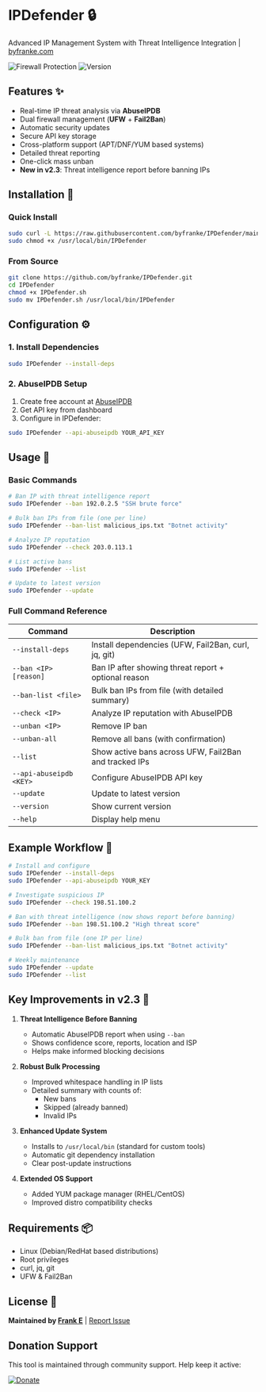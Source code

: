# IPDefender 🔒

Advanced IP Management System with Threat Intelligence Integration | [byfranke.com](https://byfranke.com)

![Firewall Protection](https://img.shields.io/badge/Firewall-UFW%20%7C%20Fail2Ban-blue)
![Version](https://img.shields.io/badge/Version-2.3-green)

## Features ✨

- Real-time IP threat analysis via **AbuseIPDB**
- Dual firewall management (**UFW** + **Fail2Ban**)
- Automatic security updates
- Secure API key storage
- Cross-platform support (APT/DNF/YUM based systems)
- Detailed threat reporting
- One-click mass unban
- **New in v2.3**: Threat intelligence report before banning IPs

## Installation 🚀

### Quick Install
```bash
sudo curl -L https://raw.githubusercontent.com/byfranke/IPDefender/main/IPDefender.sh -o /usr/local/bin/IPDefender
sudo chmod +x /usr/local/bin/IPDefender
```

### From Source
```bash
git clone https://github.com/byfranke/IPDefender.git
cd IPDefender
chmod +x IPDefender.sh
sudo mv IPDefender.sh /usr/local/bin/IPDefender
```

## Configuration ⚙️

### 1. Install Dependencies
```bash
sudo IPDefender --install-deps
```

### 2. AbuseIPDB Setup
1. Create free account at [AbuseIPDB](https://www.abuseipdb.com/register)
2. Get API key from dashboard
3. Configure in IPDefender:
```bash
sudo IPDefender --api-abuseipdb YOUR_API_KEY
```

## Usage 📖

### Basic Commands
```bash
# Ban IP with threat intelligence report
sudo IPDefender --ban 192.0.2.5 "SSH brute force"

# Bulk ban IPs from file (one per line)
sudo IPDefender --ban-list malicious_ips.txt "Botnet activity"

# Analyze IP reputation
sudo IPDefender --check 203.0.113.1

# List active bans
sudo IPDefender --list

# Update to latest version
sudo IPDefender --update
```

### Full Command Reference
| Command                  | Description                                            |
|--------------------------|--------------------------------------------------------|
| `--install-deps`         | Install dependencies (UFW, Fail2Ban, curl, jq, git)   |
| `--ban <IP> [reason]`    | Ban IP after showing threat report + optional reason  |
| `--ban-list <file>`      | Bulk ban IPs from file (with detailed summary)        |
| `--check <IP>`           | Analyze IP reputation with AbuseIPDB                  |
| `--unban <IP>`           | Remove IP ban                                         |
| `--unban-all`            | Remove all bans (with confirmation)                   |
| `--list`                 | Show active bans across UFW, Fail2Ban and tracked IPs |
| `--api-abuseipdb <KEY>`  | Configure AbuseIPDB API key                           |
| `--update`               | Update to latest version                              |
| `--version`              | Show current version                                  |
| `--help`                 | Display help menu                                     |

## Example Workflow 🔄

```bash
# Install and configure
sudo IPDefender --install-deps
sudo IPDefender --api-abuseipdb YOUR_KEY

# Investigate suspicious IP
sudo IPDefender --check 198.51.100.2

# Ban with threat intelligence (now shows report before banning)
sudo IPDefender --ban 198.51.100.2 "High threat score"

# Bulk ban from file (one IP per line)
sudo IPDefender --ban-list malicious_ips.txt "Botnet activity"

# Weekly maintenance
sudo IPDefender --update
sudo IPDefender --list
```

## Key Improvements in v2.3 🚀

1. **Threat Intelligence Before Banning**  
   - Automatic AbuseIPDB report when using `--ban`
   - Shows confidence score, reports, location and ISP
   - Helps make informed blocking decisions

2. **Robust Bulk Processing**  
   - Improved whitespace handling in IP lists
   - Detailed summary with counts of:
     - New bans
     - Skipped (already banned)
     - Invalid IPs

3. **Enhanced Update System**  
   - Installs to `/usr/local/bin` (standard for custom tools)
   - Automatic git dependency installation
   - Clear post-update instructions

4. **Extended OS Support**  
   - Added YUM package manager (RHEL/CentOS)
   - Improved distro compatibility checks

## Requirements 📦

- Linux (Debian/RedHat based distributions)
- Root privileges
- curl, jq, git
- UFW & Fail2Ban

## License 📄

**Maintained by [Frank E](https://byfranke.com)** | [Report Issue](https://github.com/byfranke/IPDefender/issues)

## Donation Support

This tool is maintained through community support. Help keep it active:

[![Donate](https://img.shields.io/badge/Support-Development-blue?style=for-the-badge&logo=github)](https://donate.stripe.com/28o8zQ2wY3Dr57G001)
